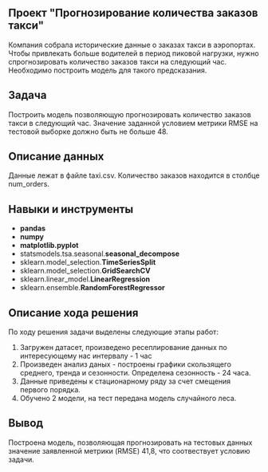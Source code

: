 ## Проект "Прогнозирование количества заказов такси"

Компания собрала исторические данные о заказах такси в аэропортах. Чтобы привлекать больше водителей в период пиковой нагрузки, нужно спрогнозировать количество заказов такси на следующий час. Необходимо построить модель для такого предсказания.

## Задача

Построить модель позволяющую прогнозировать количество заказов такси в следующий час. Значение заданной условием метрики RMSE на тестовой выборке должно быть не больше 48.

## Описание данных

Данные лежат в файле taxi.csv. Количество заказов находится в столбце num_orders.

## Навыки и инструменты
- **pandas**
- **numpy**
- **matplotlib.pyplot**
- statsmodels.tsa.seasonal.**seasonal_decompose**
- sklearn.model_selection.**TimeSeriesSplit**
-  sklearn.model_selection.**GridSearchCV**
- sklearn.linear_model.**LinearRegression**
- sklearn.ensemble.**RandomForestRegressor**

## Описание хода решения

По ходу решения задачи выделены следующие этапы работ:
1. Загружен датасет, произведено ресеплирование данных по интересующему нас интервалу - 1 час
2. Произведен анализ даных - построены графики скользящего среднего, тренда и сезонности. Определена сезонность - 24 часа.
3. Данные приведены к стационарному ряду за счет смещения первого порядка.
4. Обучено 2 модели, на тест передана модель случайного леса.

## Вывод

Построена модель, позволяющая прогнозировать на тестовых данных значение заявленной метрики (RMSE) 41,8, что соотвествует условию задачи.

